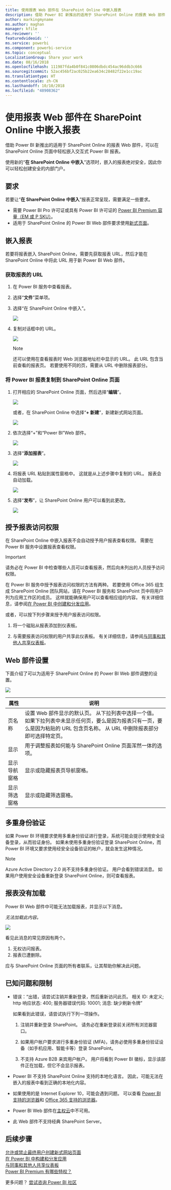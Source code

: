 ```yaml
---
title: 使用报表 Web 部件在 SharePoint Online 中嵌入报表
description: 借助 Power BI 新推出的适用于 SharePoint Online 的报表 Web 部件，可以在 SharePoint Online 页面中轻松嵌入交互式 Power BI 报表。
author: markingmyname
ms.author: maghan
manager: kfile
ms.reviewer: ''
featuredvideoid: ''
ms.service: powerbi
ms.component: powerbi-service
ms.topic: conceptual
LocalizationGroup: Share your work
ms.date: 08/16/2018
ms.openlocfilehash: 111987fda4b0f841c0806dbdc454ac96ddb3c666
ms.sourcegitcommit: 52ac456bf2ac025b22ea634c28482f22e1cc19ac
ms.translationtype: HT
ms.contentlocale: zh-CN
ms.lasthandoff: 10/10/2018
ms.locfileid: "48908362"
---
```

# <a name="embed-with-report-web-part-in-sharepoint-online"></a>使用报表 Web 部件在 SharePoint Online 中嵌入报表

借助 Power BI 新推出的适用于 SharePoint Online 的报表 Web 部件，可以在 SharePoint Online 页面中轻松嵌入交互式 Power BI 报表。

使用新的“**在 SharePoint Online 中嵌入**”选项时，嵌入的报表绝对安全，因此你可以轻松创建安全的内部门户。

## <a name="requirements"></a>要求

若要让“**在 SharePoint Online 中嵌入**”报表正常呈现，需要满足一些要求。

* 需要 Power BI Pro 许可证或具有 Power BI 许可证的 [Power BI Premium 容量（EM 或 P SKU）](service-premium.md#premium-capacity-nodes)。
* 适用于 SharePoint Online 的 Power BI Web 部件要求使用[新式页面](https://support.office.com/article/Allow-or-prevent-creation-of-modern-site-pages-by-end-users-c41d9cc8-c5c0-46b4-8b87-ea66abc6e63b)。

## <a name="embed-your-report"></a>嵌入报表

若要将报表嵌入 SharePoint Online，需要先获取报表 URL，然后才能在 SharePoint Online 中将此 URL 用于新 Power BI Web 部件。

### <a name="get-a-url-to-your-report"></a>获取报表的 URL

1. 在 Power BI 服务中查看报表。

2. 选择“**文件**”菜单项。

3. 选择“在 SharePoint Online 中嵌入”。
   
    ![](media/service-embed-report-spo/powerbi-file-menu.png)

4. 复制对话框中的 URL。

    ![](media/service-embed-report-spo/powerbi-embed-link-sharepoint.png)

   > [!NOTE]
   > 还可以使用在查看报表时 Web 浏览器地址栏中显示的 URL。 此 URL 包含当前查看的报表页。 若要使用不同的页，需要从 URL 中删除报表部分。

### <a name="add-the-power-bi-report-to-a-sharepoint-online-page"></a>将 Power BI 报表复制到 SharePoint Online 页面

1. 打开相应的 SharePoint Online 页面，然后选择“**编辑**”。

    ![](media/service-embed-report-spo/powerbi-sharepoint-edit-page.png)

    或者，在 SharePoint Online 中选择“**+ 新建**”，新建新式网站页面。

    ![](media/service-embed-report-spo/powerbi-sharepoint-new-page.png)

2. 依次选择“+”和“Power BI”Web 部件。

    ![](media/service-embed-report-spo/powerbi-sharepoint-new-web-part.png)

3. 选择“**添加报表**”。

    ![](media/service-embed-report-spo/powerbi-sharepoint-new-report.png)

4. 将报表 URL 粘贴到属性窗格中。 这就是从上述步骤中复制的 URL。 报表会自动加载。

    ![](media/service-embed-report-spo/powerbi-sharepoint-new-web-part-properties.png)

5. 选择“**发布**”，让 SharePoint Online 用户可以看到此更改。

    ![](media/service-embed-report-spo/powerbi-sharepoint-report-loaded.png)

## <a name="granting-access-to-reports"></a>授予报表访问权限

在 SharePoint Online 中嵌入报表不会自动授予用户报表查看权限。 需要在 Power BI 服务中设置报表查看权限。

> [!IMPORTANT]
> 请务必在 Power BI 中检查哪些人员可以查看报表，然后向未列出的人员授予访问权限。

在 Power BI 服务中授予报表访问权限的方法有两种。 若要使用 Office 365 组生成 SharePoint Online 团队网站，请在 Power BI 服务和 SharePoint 页中将用户列为应用工作区的成员。 这样就能确保用户可以查看相应组的内容。 有关详细信息，请参阅[在 Power BI 中创建和分发应用](service-create-distribute-apps.md)。

或者，可以按下列步骤来授予用户报表访问权限。

1. 将一个磁贴从报表添加到仪表板。

2. 与需要报表访问权限的用户共享此仪表板。 有关详细信息，请参阅[与同事和其他人共享仪表板](service-share-dashboards.md)。

## <a name="web-part-settings"></a>Web 部件设置

下面介绍了可以为适用于 SharePoint Online 的 Power BI Web 部件调整的设置。

![](media/service-embed-report-spo/powerbi-sharepoint-web-part-properties.png)

| 属性 | 说明 |
| --- | --- |
| 页名称 |设置 Web 部件显示的默认页。 从下拉列表中选择一个值。 如果下拉列表中未显示任何页，要么是因为报表只有一页，要么是因为粘贴的 URL 包含页名称。 从 URL 中删除报表部分即可选择特定页。 |
| 显示 |用于调整报表如何能与 SharePoint Online 页面浑然一体的选项。 |
| 显示导航窗格 |显示或隐藏报表页导航窗格。 |
| 显示筛选窗格 |显示或隐藏筛选窗格。 |

## <a name="multi-factor-authentication"></a>多重身份验证

如果 Power BI 环境要求使用多重身份验证进行登录，系统可能会提示使用安全设备登录，从而验证身份。 如果未使用多重身份验证登录 SharePoint Online，而 Power BI 环境又要求使用经安全设备验证的帐户，就会发生这种情况。

> [!NOTE]
> Azure Active Directory 2.0 尚不支持多重身份验证。 用户会看到错误消息。 如果用户使用安全设备重新登录 SharePoint Online，则可查看报表。

## <a name="reports-that-do-not-load"></a>报表没有加载

Power BI Web 部件中可能无法加载报表，并显示以下消息。

*无法加载此内容。*

![](media/service-embed-report-spo/powerbi-sharepoint-report-not-found.png)

看见此消息的常见原因有两个。

1. 无权访问报表。
2. 报表已遭删除。

应与 SharePoint Online 页面的所有者联系，让其帮助你解决此问题。

## <a name="known-issues-and-limitations"></a>已知问题和限制

* 错误：“出错，请尝试注销并重新登录，然后重新访问此页。 相关 ID: 未定义; http 响应状态: 400; 服务器错误代码: 10001; 消息: 缺少刷新令牌”
  
  如果看到此错误，请尝试执行下列一项操作。
  
  1. 注销并重新登录 SharePoint。 请务必在重新登录前关闭所有浏览器窗口。

  2. 如果用户帐户要求进行多重身份验证 (MFA)，请务必使用多重身份验证设备（如手机应用、智能卡等）登录 SharePoint。
  
  3. 不支持 Azure B2B 来宾用户帐户。 用户将看到 Power BI 徽标，显示该部件正在加载，但它不会显示报表。

* Power BI 不支持 SharePoint Online 支持的本地化语言。 因此，可能无法在嵌入的报表中看到正确的本地化内容。

* 如果使用的是 Internet Explorer 10，可能会遇到问题。 可以查看 [Power BI 支持的浏览器](consumer/end-user-browsers.md)和 [Office 365 支持的浏览器](https://products.office.com/office-system-requirements#Browsers-section)。

* Power BI Web 部件在[主权云](https://powerbi.microsoft.com/en-us/clouds/)中不可用。

* 此 Web 部件不支持经典 SharePoint Server。

## <a name="next-steps"></a>后续步骤

[允许或禁止最终用户创建新式网站页面](https://support.office.com/article/Allow-or-prevent-creation-of-modern-site-pages-by-end-users-c41d9cc8-c5c0-46b4-8b87-ea66abc6e63b)  
[在 Power BI 中构建和分发应用](service-create-distribute-apps.md)  
[与同事和其他人共享仪表板](service-share-dashboards.md)  
[Power BI Premium 有哪些特权？](service-premium.md)  

更多问题？ [尝试咨询 Power BI 社区](http://community.powerbi.com/)